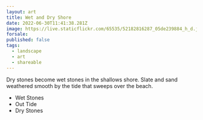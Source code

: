 ```yaml
---
layout: art
title: Wet and Dry Shore
date: 2022-06-30T11:41:38.281Z
image: https://live.staticflickr.com/65535/52182816287_05de239884_h_d.jpg
forsale:
published: false
tags:
  - landscape
  - art
  - shareable
---
```

Dry stones become wet stones in the shallows shore. Slate and sand weathered smooth by the tide that sweeps over the beach.

* Wet Stones
* Out Tide
* Dry Stones

